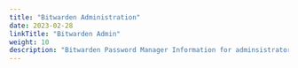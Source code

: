 ```yaml
---
title: "Bitwarden Administration"
date: 2023-02-28
linkTitle: "Bitwarden Admin"
weight: 10
description: "Bitwarden Password Manager Information for adminsistrators."
---
```


